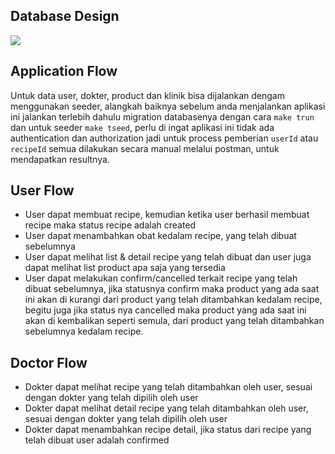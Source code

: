 ## Database Design

![](https://i.imgur.com/2B50qq0.png)

## Application Flow

Untuk data user, dokter, product dan klinik bisa dijalankan dengam menggunakan seeder, alangkah baiknya sebelum anda menjalankan aplikasi ini jalankan terlebih dahulu migration databasenya dengan cara `make trun` dan untuk seeder `make tseed`, perlu di ingat aplikasi ini tidak ada authentication dan authorization jadi untuk process pemberian `userId` atau `recipeId` semua dilakukan secara manual melalui postman, untuk mendapatkan resultnya.

## User Flow

- User dapat membuat recipe, kemudian ketika user berhasil membuat recipe maka status recipe adalah created
- User dapat menambahkan obat kedalam recipe, yang telah dibuat sebelumnya
- User dapat melihat list & detail recipe yang telah dibuat dan user juga dapat melihat list product apa saja yang tersedia
- User dapat melakukan confirm/cancelled terkait recipe yang telah dibuat sebelumnya, jika statusnya confirm maka product yang ada saat ini akan di kurangi dari product yang telah ditambahkan kedalam recipe, begitu juga jika status nya cancelled maka product yang ada saat ini akan di kembalikan seperti semula, dari product yang telah ditambahkan sebelumnya kedalam recipe.

## Doctor Flow

- Dokter dapat melihat recipe yang telah ditambahkan oleh user, sesuai dengan dokter yang telah dipilih oleh user
- Dokter dapat melihat detail recipe yang telah ditambahkan oleh user, sesuai dengan dokter yang telah dipilih oleh user
- Dokter dapat menambahkan recipe detail, jika status dari recipe yang telah dibuat user adalah confirmed